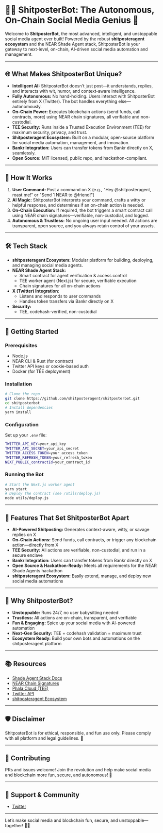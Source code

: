 # 🤖🔥 ShitposterBot: The Autonomous, On-Chain Social Media Genius 🚀

Welcome to **ShitposterBot**, the most advanced, intelligent, and unstoppable social media agent ever built! Powered by the robust **shitposteragent ecosystem** and the NEAR Shade Agent stack, ShitposterBot is your gateway to next-level, on-chain, AI-driven social media automation and management. 

---

## 🌐 What Makes ShitposterBot Unique?

- **Intelligent AI:** ShitposterBot doesn't just post—it understands, replies, and interacts with wit, humor, and context-aware intelligence. 
- **Fully Autonomous:** No hand-holding. Users interact with ShitposterBot entirely from X (Twitter). The bot handles everything else—autonomously.
- **On-Chain Power:** Executes blockchain actions (send funds, call contracts, more) using NEAR chain signatures, all verifiable and non-custodial.
- **TEE Security:** Runs inside a Trusted Execution Environment (TEE) for maximum security, privacy, and trust.
- **Shitposteragent Ecosystem:** Built on a modular, open-source platform for social media automation, management, and innovation.
- **Bankr Integration:** Users can transfer tokens from Bankr directly on X, seamlessly.
- **Open Source:** MIT licensed, public repo, and hackathon-compliant.

---

## 🏁 How It Works

1. **User Command:** Post a command on X (e.g., "Hey @shitposteragent, roast me!" or "Send 1 NEAR to @friend!")
2. **AI Magic:** ShitposterBot interprets your command, crafts a witty or helpful response, and determines if an on-chain action is needed.
3. **On-Chain Execution:** If required, the bot triggers a smart contract call using NEAR chain signatures—verifiable, non-custodial, and logged.
4. **Autonomous & Trustless:** No ongoing user input needed. All actions are transparent, open source, and you always retain control of your assets.

---

## 🛠️ Tech Stack

- **shitposteragent Ecosystem:** Modular platform for building, deploying, and managing social media agents.
- **NEAR Shade Agent Stack:**
  - Smart contract for agent verification & access control
  - TEE worker agent (Next.js) for secure, verifiable execution
  - Chain signatures for all on-chain actions
- **X (Twitter) Integration:**
  - Listens and responds to user commands
  - Handles token transfers via Bankr directly on X
- **Security:**
  - TEE, codehash-verified, non-custodial

---

## 🚀 Getting Started

### Prerequisites
- Node.js
- NEAR CLI & Rust (for contract)
- Twitter API keys or cookie-based auth
- Docker (for TEE deployment)

### Installation
```bash
# Clone the repo
git clone https://github.com/shitposteragent/shitposterbot.git
cd shitposterbot
# Install dependencies
yarn install
```

### Configuration
Set up your `.env` file:
```bash
TWITTER_API_KEY=your_api_key
TWITTER_API_SECRET=your_api_secret
TWITTER_ACCESS_TOKEN=your_access_token
TWITTER_REFRESH_TOKEN=your_refresh_token
NEXT_PUBLIC_contractId=your_contract_id
```

### Running the Bot
```bash
# Start the Next.js worker agent
yarn start
# Deploy the contract (see /utils/deploy.js)
node utils/deploy.js
```

---

## 🧠 Features That Set ShitposterBot Apart
- **AI-Powered Shitposting:** Generates context-aware, witty, or savage replies on X
- **On-Chain Actions:** Send funds, call contracts, or trigger any blockchain action—directly from X
- **TEE Security:** All actions are verifiable, non-custodial, and run in a secure enclave
- **Bankr Integration:** Users can transfer tokens from Bankr directly on X
- **Open Source & Hackathon-Ready:** Meets all requirements for the NEAR Shade Agents hackathon
- **shitposteragent Ecosystem:** Easily extend, manage, and deploy new social media automations

---

## 🎉 Why ShitposterBot?
- **Unstoppable:** Runs 24/7, no user babysitting needed
- **Trustless:** All actions are on-chain, transparent, and verifiable
- **Fun & Engaging:** Spice up your social media with AI-powered automation
- **Next-Gen Security:** TEE + codehash validation = maximum trust
- **Ecosystem Ready:** Build your own bots and automations on the shitposteragent platform

---

## 📚 Resources
- [Shade Agent Stack Docs](https://github.com/NearDeFi/shade-agent-js/)
- [NEAR Chain Signatures](https://docs.near.org/concepts/abstraction/chain-signatures)
- [Phala Cloud (TEE)](https://phala.network/)
- [Twitter API](https://developer.twitter.com/en/docs/twitter-api)
- [shitposteragent Ecosystem](https://github.com/shitposteragent)

---

## 🛡️ Disclaimer
ShitposterBot is for ethical, responsible, and fun use only. Please comply with all platform and legal guidelines. 🚨

---

## 🤝 Contributing
PRs and issues welcome! Join the revolution and help make social media and blockchain more fun, secure, and autonomous! 💪

---

## 💬 Support & Community
- [Twitter](https://x.com/shitposteragent)

---

Let’s make social media and blockchain fun, secure, and unstoppable—together! 🎉🔥
